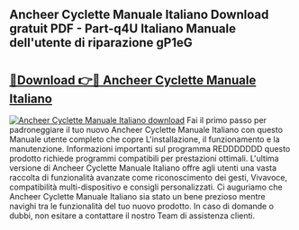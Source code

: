 ## Ancheer Cyclette Manuale Italiano Download gratuit PDF - Part-q4U Italiano Manuale dell'utente di riparazione gP1eG

# <h2><a href="http://dfc9z7x.blite.top/?on=Ancheer+Cyclette+Manuale+Italiano">🔗Download 👉🔴 Ancheer Cyclette Manuale Italiano</a></h2>

[![Ancheer Cyclette Manuale Italiano download](https://i.imgur.com/lujVjoI.png)](http://dfc9z7x.blite.top/?on=Ancheer+Cyclette+Manuale+Italiano)
Fai il primo passo per padroneggiare il tuo nuovo Ancheer Cyclette Manuale Italiano con questo Manuale utente completo che copre L'installazione, il funzionamento e la manutenzione. Informazioni importanti sul programma REDDDDDDD questo prodotto richiede programmi compatibili per prestazioni ottimali. L'ultima versione di Ancheer Cyclette Manuale Italiano offre agli utenti una vasta raccolta di funzionalità avanzate come riconoscimento dei gesti, Vivavoce, compatibilità multi-dispositivo e consigli personalizzati. Ci auguriamo che Ancheer Cyclette Manuale Italiano sia stato un bene prezioso mentre navighi tra le funzionalità del tuo nuovo prodotto. In caso di domande o dubbi, non esitare a contattare il nostro Team di assistenza clienti.
